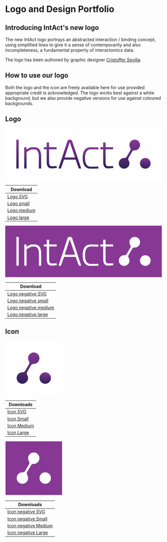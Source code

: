 # Logo and Design Portfolio

## Introducing IntAct's new logo

The new IntAct logo portrays an abstracted interaction / binding concept, using simplified lines to give it a sense of contemporarity and also incompleteness, a fundamental property of interactomics data.

The logo has been authored by graphic designer [Cristoffer Sevilla](https://www.behance.net/CristofferLSevilla).

## How to use our logo

Both the logo and the icon are freely available here for use provided appropriate credit is acknowledged. The logo works best against a white background, but we also provide negative versions for use against coloured backgrounds.

## Logo

![](../.gitbook/assets/logo_gradient_250x82_transparentbg_300dpi.png)

| Download |
| -------- |
| [Logo SVG](../.gitbook/assets/intact_gradient_wca.svg)  |
| [Logo small](../.gitbook/assets/logo_gradient_50x18_transparentbg_300dpi.png)  |
| [Logo medium](../.gitbook/assets/logo_gradient_150x50_transparentbg_300dpi.png)  |
| [Logo large](../.gitbook/assets/logo_gradient_250x82_transparentbg_300dpi.png)  |

![](../.gitbook/assets/intact_white_wca_w_bckg.png)

| Download |
| -------- |
| [Logo negative SVG](../.gitbook/assets/intact_white_wca.svg)  |
| [Logo negative small](../.gitbook/assets/logo_white_50x18_transparentbg_300dpi.png)  |
| [Logo negative medium](../.gitbook/assets/logo_white_150x50_transparentbg_300dpi.png)  |
| [Logo negative large](../.gitbook/assets/logo_white_250x82_transparentbg_300dpi.png)  |

## Icon

![](../.gitbook/assets/icon_gradient_wca.svg)

| Downloads |
| --------- |
| [Icon SVG](../.gitbook/assets/icon_gradient_wca.svg)  |
| [Icon Small](../.gitbook/assets/icon_gradient_50x50_transparentbg_300dpi.png)  |
| [Icon Medium](../.gitbook/assets/icon_gradient_150x150_transparentbg_300dpi.png)  |
| [Icon Large](../.gitbook/assets/icon_gradient_250x250_transparentbg_300dpi.png)  |

![](../.gitbook/assets/icon_white_w_bckg.svg)

| Downloads |
| --------- |
| [Icon negative SVG](../.gitbook/assets/icon_white_wca.svg)  |
| [Icon negative Small](../.gitbook/assets/icon_white_50x50_transparentbg_300dpi.png)  |
| [Icon negative Medium](../.gitbook/assets/icon_white_150x150_transparentbg_300dpi.png)  |
| [Icon negative Large](../.gitbook/assets/icon_white_250x250_transparentbg_300dpi.png)  |

